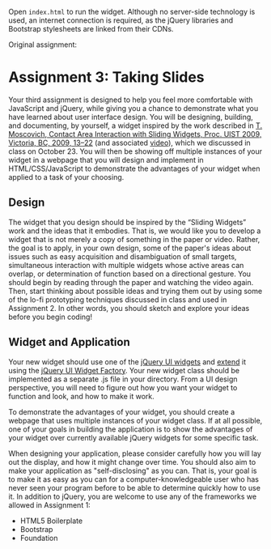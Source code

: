 Open `index.html` to run the widget. Although no server-side technology is used, an internet connection is required, as the jQuery libraries and Bootstrap stylesheets are linked from their CDNs.

Original assignment:

# Assignment 3: Taking Slides
Your third assignment is designed to help you feel more comfortable with JavaScript and jQuery, while giving you a chance to demonstrate what you have learned about user interface design.
You will be designing, building, and documenting, by yourself, a widget inspired by the work described in ​[T. Moscovich, Contact Area Interaction with Sliding Widgets, ​Proc. UIST 2009​, Victoria, BC, 2009, 13–22​](http://doi.acm.org/10.1145/1622176.1622181) (and associated ​[video](http://doi.acm.org/10.1145/1622176.1622181​)), which we discussed in class on October 23. You will then be showing off multiple instances of your widget in a webpage that you will design and implement in HTML/CSS/JavaScript to demonstrate the advantages of your widget when applied to a task of your choosing.

## Design
The widget that you design should be ​inspired​ by the “Sliding Widgets” work and the ideas that it embodies. That is, we would like you to develop a widget that is not merely a copy of something in the paper or video. Rather, the goal is to apply, in your own design, some of the paper's ideas about issues such as easy acquisition and disambiguation of small targets, simultaneous interaction with multiple widgets whose active areas can overlap, or determination of function based on a directional gesture. You should begin by reading through the paper and watching the video again. Then, start thinking about possible ideas and trying them out by using some of the lo-fi prototyping techniques discussed in class and used in Assignment 2. In other words, you should sketch and explore your ideas ​before​ you begin coding!

## Widget and Application
Your new widget should use one of the ​[jQuery UI widgets](​http://jqueryui.com/) and ​[extend](https://learn.jquery.com/jquery-ui/widget-factory/extending-widgets/) it​ using the ​[jQuery UI Widget Factory​](https://learn.jquery.com/jquery-ui/widget-factory/). Your new widget class should be implemented as a separate .js file in your directory. From a UI design perspective, you will need to figure out how you want your widget to function and look, and how to make it work.

To demonstrate the advantages of your widget, you should create a webpage that uses multiple instances of your widget class. If at all possible, one of your goals in building the application is to show the advantages of your widget over currently available jQuery widgets for some specific task.

When designing your application, please consider carefully how you will lay out the display, and how it might change over time. You should also aim to make your application as "self-disclosing" as you can. That is, your goal is to make it as easy as you can for a computer-knowledgeable user who has never seen your program before to be able to determine quickly how to use it.
In addition to jQuery, you are welcome to use any of the frameworks we allowed in Assignment 1:
- ​HTML5 Boilerplate 
- Bootstrap
- ​Foundation